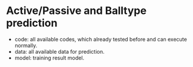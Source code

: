 # Active/Passive and Balltype prediction

- code: all available codes, which already tested before and can execute normally.
- data: all available data for prediction.
- model: training result model.